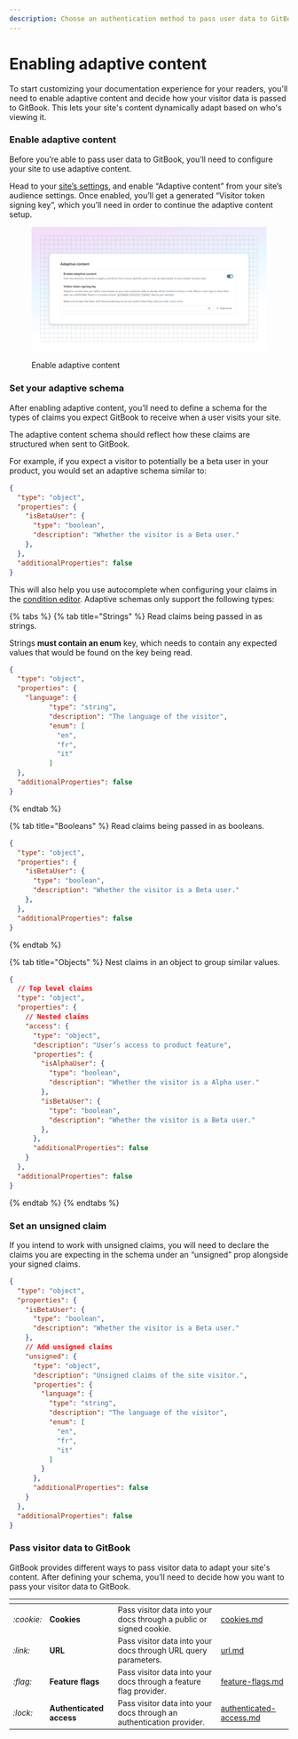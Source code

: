 ```yaml
---
description: Choose an authentication method to pass user data to GitBook.
---
```


# Enabling adaptive content

To start customizing your documentation experience for your readers, you'll need to enable adaptive content and decide how your visitor data is passed to GitBook. This lets your site's content dynamically adapt based on who's viewing it.

### Enable adaptive content

Before you’re able to pass user data to GitBook, you’ll need to configure your site to use adaptive content.

Head to your [site’s settings](../../site-settings.md), and enable “Adaptive content” from your site’s audience settings. Once enabled, you’ll get a generated “Visitor token signing key”, which you’ll need in order to continue the adaptive content setup.

<figure><img src="../../../.gitbook/assets/21_03_25_enable_adaptive_content.svg" alt="A GitBook screenshot showing the enable adaptive content toggle"><figcaption><p>Enable adaptive content</p></figcaption></figure>

### Set your adaptive schema

After enabling adaptive content, you’ll need to define a schema for the types of claims you expect GitBook to receive when a user visits your site.

The adaptive content schema should reflect how these claims are structured when sent to GitBook.

For example, if you expect a visitor to potentially be a beta user in your product, you would set an adaptive schema similar to:

```json
{
  "type": "object",
  "properties": {
    "isBetaUser": {
      "type": "boolean",
      "description": "Whether the visitor is a Beta user."
    },
  },
  "additionalProperties": false
}
```

This will also help you use autocomplete when configuring your claims in the [condition editor](../adapting-your-content.md#working-with-the-condition-editor). Adaptive schemas only support the following types:

{% tabs %}
{% tab title="Strings" %}
Read claims being passed in as strings.

Strings **must contain an enum** key, which needs to contain any expected values that would be found on the key being read.

```json
{
  "type": "object",
  "properties": {
    "language": {
          "type": "string",
          "description": "The language of the visitor",
          "enum": [
            "en",
            "fr",
            "it"
          ]
  },
  "additionalProperties": false
}
```
{% endtab %}

{% tab title="Booleans" %}
Read claims being passed in as booleans.

```json
{
  "type": "object",
  "properties": {
    "isBetaUser": {
      "type": "boolean",
      "description": "Whether the visitor is a Beta user."
    },
  },
  "additionalProperties": false
}
```
{% endtab %}

{% tab title="Objects" %}
Nest claims in an object to group similar values.

```json
{
  // Top level claims
  "type": "object",
  "properties": {
    // Nested claims
    "access": {
      "type": "object",
      "description": "User’s access to product feature",
      "properties": {
        "isAlphaUser": {
          "type": "boolean",
          "description": "Whether the visitor is a Alpha user."
        },
        "isBetaUser": {
          "type": "boolean",
          "description": "Whether the visitor is a Beta user."
        },
      },
      "additionalProperties": false
    }
  },
  "additionalProperties": false
}
```
{% endtab %}
{% endtabs %}

### Set an unsigned claim

If you intend to work with unsigned claims, you will need to declare the claims you are expecting in the schema under an “unsigned” prop alongside your signed claims.

```json
{
  "type": "object",
  "properties": {
    "isBetaUser": {
      "type": "boolean",
      "description": "Whether the visitor is a Beta user."
    },
    // Add unsigned claims
    "unsigned": {
      "type": "object",
      "description": "Unsigned claims of the site visitor.",
      "properties": {
        "language": {
          "type": "string",
          "description": "The language of the visitor",
          "enum": [
            "en",
            "fr",
            "it"
          ]
        }
      },
      "additionalProperties": false
    }
  },
  "additionalProperties": false
}
```

### Pass visitor data to GitBook

GitBook provides different ways to pass visitor data to adapt your site's content. After defining your schema, you’ll need to decide how you want to pass your visitor data to GitBook.

<table data-card-size="large" data-view="cards"><thead><tr><th></th><th></th><th></th><th data-hidden data-card-target data-type="content-ref"></th></tr></thead><tbody><tr><td><i class="fa-cookie">:cookie:</i></td><td><strong>Cookies</strong></td><td>Pass visitor data into your docs through a public or signed cookie.</td><td><a href="cookies.md">cookies.md</a></td></tr><tr><td><i class="fa-link">:link:</i></td><td><strong>URL</strong></td><td>Pass visitor data into your docs through URL query parameters.</td><td><a href="url.md">url.md</a></td></tr><tr><td><i class="fa-flag">:flag:</i></td><td><strong>Feature flags</strong></td><td>Pass visitor data into your docs through a feature flag provider.</td><td><a href="feature-flags.md">feature-flags.md</a></td></tr><tr><td><i class="fa-lock">:lock:</i></td><td><strong>Authenticated access</strong></td><td>Pass visitor data into your docs through an authentication provider.</td><td><a href="authenticated-access.md">authenticated-access.md</a></td></tr></tbody></table>
